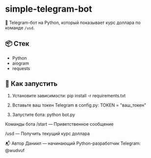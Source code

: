 # simple-telegram-bot

💬 Telegram-бот на Python, который показывает курс доллара по команде `/usd`.

## 📦 Стек
- Python
- aiogram
- requests

## 🚀 Как запустить

1. Установите зависимости:
pip install -r requirements.txt

2. Вставьте ваш токен Telegram в config.py:
TOKEN = "ваш_токен"

3. Запустите бота:
python bot.py

Команды бота
/start — Приветственное сообщение

/usd — Получить текущий курс доллара

📬 Автор
Даниил — начинающий Python-разработчик
Telegram: @wudvuf
